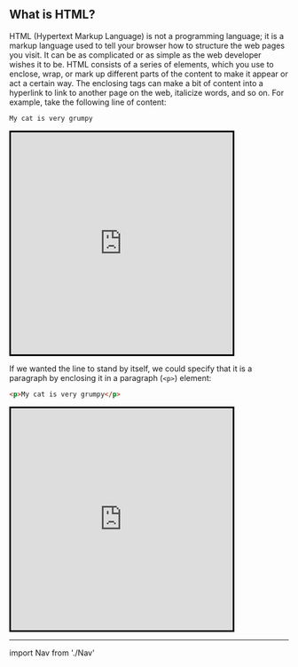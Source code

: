 ## What is HTML?

HTML (Hypertext Markup Language) is not a programming language; it is a markup language used to tell your browser how to structure the web pages you visit. It can be as complicated or as simple as the web developer wishes it to be. HTML consists of a series of elements, which you use to enclose, wrap, or mark up different parts of the content to make it appear or act a certain way. The enclosing tags can make a bit of content into a hyperlink to link to another page on the web, italicize words, and so on. For example, take the following line of content:

```html
My cat is very grumpy
```

<iframe src="https://codepen.io/gstark/full/QZPzaG/" height="400" width="400" style="border: 3px solid black"></iframe>

If we wanted the line to stand by itself, we could specify that it is a paragraph by enclosing it in a paragraph (`<p>`) element:

```html
<p>My cat is very grumpy</p>
```

<iframe src="https://codepen.io/gstark/full/YJMdOo/" height="400" width="400" style="border: 3px solid black"></iframe>

---

import Nav from './Nav'

<Nav/>
